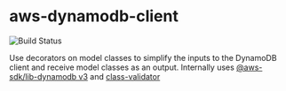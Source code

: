 # aws-dynamodb-client

![Build Status](https://github.com/wiowou/bippo-util/workflows/CI/badge.svg)

Use decorators on model classes to simplify the inputs to the DynamoDB client and receive model classes as an output.
Internally uses [@aws-sdk/lib-dynamodb v3](https://github.com/aws/aws-sdk-js-v3/tree/main/lib/lib-dynamodb) and [class-validator](https://github.com/typestack/class-validator/tree/develop)

